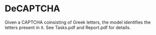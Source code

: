 # DeCAPTCHA
Given a CAPTCHA coinsisting of Greek letters, the model identifies the letters present in it. See Tasks.pdf and Report.pdf for details.
